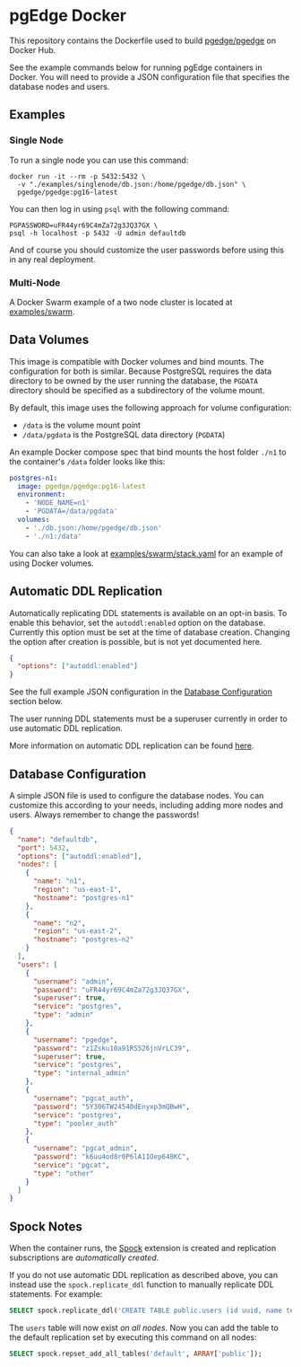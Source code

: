# pgEdge Docker

This repository contains the Dockerfile used to build
[pgedge/pgedge](https://hub.docker.com/repository/docker/pgedge/pgedge)
on Docker Hub.

See the example commands below for running pgEdge containers in Docker. You will
need to provide a JSON configuration file that specifies the database nodes and
users.

## Examples

### Single Node

To run a single node you can use this command:

```
docker run -it --rm -p 5432:5432 \
  -v "./examples/singlenode/db.json:/home/pgedge/db.json" \
  pgedge/pgedge:pg16-latest
```

You can then log in using `psql` with the following command:

```
PGPASSWORD=uFR44yr69C4mZa72g3JQ37GX \
psql -h localhost -p 5432 -U admin defaultdb
```

And of course you should customize the user passwords before using this in
any real deployment.

### Multi-Node

A Docker Swarm example of a two node cluster is located at [examples/swarm](examples/swarm).

## Data Volumes

This image is compatible with Docker volumes and bind mounts. The configuration
for both is similar. Because PostgreSQL requires the data directory to be owned
by the user running the database, the `PGDATA` directory should be specified as
a subdirectory of the volume mount.

By default, this image uses the following approach for volume configuration:

- `/data` is the volume mount point
- `/data/pgdata` is the PostgreSQL data directory (`PGDATA`)

An example Docker compose spec that bind mounts the host folder `./n1` to the
container's `/data` folder looks like this:

```yaml
postgres-n1:
  image: pgedge/pgedge:pg16-latest
  environment:
    - 'NODE_NAME=n1'
    - 'PGDATA=/data/pgdata'
  volumes:
    - './db.json:/home/pgedge/db.json'
    - './n1:/data'
```

You can also take a look at [examples/swarm/stack.yaml](examples/swarm/stack.yaml)
for an example of using Docker volumes.

## Automatic DDL Replication

Automatically replicating DDL statements is available on an opt-in basis. To
enable this behavior, set the `autoddl:enabled` option on the database. Currently
this option must be set at the time of database creation. Changing the option
after creation is possible, but is not yet documented here.

```json
{
  "options": ["autoddl:enabled"]
}
```

See the full example JSON configuration in the
[Database Configuration](#database-configuration) section below.

The user running DDL statements must be a superuser currently in order to use
automatic DDL replication.

More information on automatic DDL replication can be found [here](https://docs.pgedge.com/platform/advanced/autoddl).

## Database Configuration

A simple JSON file is used to configure the database nodes. You can customize
this according to your needs, including adding more nodes and users. Always
remember to change the passwords!

```json
{
  "name": "defaultdb",
  "port": 5432,
  "options": ["autoddl:enabled"],
  "nodes": [
    {
      "name": "n1",
      "region": "us-east-1",
      "hostname": "postgres-n1"
    },
    {
      "name": "n2",
      "region": "us-east-2",
      "hostname": "postgres-n2"
    }
  ],
  "users": [
    {
      "username": "admin",
      "password": "uFR44yr69C4mZa72g3JQ37GX",
      "superuser": true,
      "service": "postgres",
      "type": "admin"
    },
    {
      "username": "pgedge",
      "password": "z1Zsku10a91RS526jnVrLC39",
      "superuser": true,
      "service": "postgres",
      "type": "internal_admin"
    },
    {
      "username": "pgcat_auth",
      "password": "5Y306TW24540dEnyxp3mQBwH",
      "service": "postgres",
      "type": "pooler_auth"
    },
    {
      "username": "pgcat_admin",
      "password": "k6uu4od8r0P6lA11Oep648KC",
      "service": "pgcat",
      "type": "other"
    }
  ]
}
```

## Spock Notes

When the container runs, the [Spock](https://github.com/pgedge/spock) extension
is created and replication subscriptions are _automatically created_.

If you do not use automatic DDL replication as described above, you can instead
use the `spock.replicate_ddl` function to manually replicate DDL statements.
For example:

```sql
SELECT spock.replicate_ddl('CREATE TABLE public.users (id uuid, name text, PRIMARY KEY (id))');
```

The `users` table will now exist _on all nodes_. Now you can add the table to the
default replication set by executing this command on all nodes:

```sql
SELECT spock.repset_add_all_tables('default', ARRAY['public']);
```
